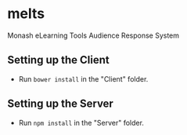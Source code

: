 melts
=====

Monash eLearning Tools Audience Response System


Setting up the Client
---------------------
* Run `bower install` in the "Client" folder.


Setting up the Server
---------------------
* Run `npm install` in the "Server" folder. 